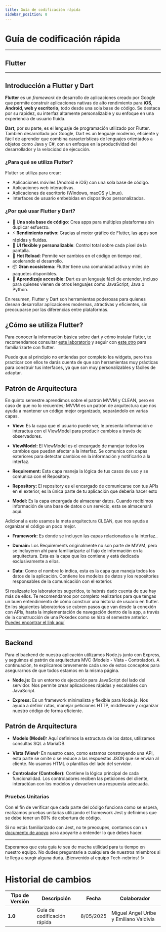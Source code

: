 ```yaml
---
title: Guía de codificación rápida
sidebar_position: 8
---
```


# Guía de codificación rápida
---
## Flutter

---

## Introducción a Flutter y Dart

**Flutter** es un *framework* de desarrollo de aplicaciones creado por Google que permite construir aplicaciones nativas de alto rendimiento para **iOS, Android, web y escritorio**, todo desde una sola base de código. Se destaca por su rapidez, su interfaz altamente personalizable y su enfoque en una experiencia de usuario fluida.

**Dart**, por su parte, es el lenguaje de programación utilizado por Flutter. También desarrollado por Google, Dart es un lenguaje moderno, eficiente y fácil de aprender que combina características de lenguajes orientados a objetos como Java y C#, con un enfoque en la productividad del desarrollador y la velocidad de ejecución.

### ¿Para qué se utiliza Flutter?

Flutter se utiliza para crear:

* Aplicaciones móviles (Android e iOS) con una sola base de código.
* Aplicaciones web interactivas.
* Aplicaciones de escritorio (Windows, macOS y Linux).
* Interfaces de usuario embebidas en dispositivos personalizados.

### ¿Por qué usar Flutter y Dart?

* 🔁 **Una sola base de código**: Crea apps para múltiples plataformas sin duplicar esfuerzo.
* ⚡ **Rendimiento nativo**: Gracias al motor gráfico de Flutter, las apps son rápidas y fluidas.
* 🎨 **UI flexible y personalizable**: Control total sobre cada píxel de la pantalla.
* 🚀 **Hot Reload**: Permite ver cambios en el código en tiempo real, acelerando el desarrollo.
* 📦 **Gran ecosistema**: Flutter tiene una comunidad activa y miles de paquetes disponibles.
* 🧠 **Aprendizaje accesible**: Dart es un lenguaje fácil de entender, incluso para quienes vienen de otros lenguajes como JavaScript, Java o Python.

En resumen, Flutter y Dart son herramientas poderosas para quienes desean desarrollar aplicaciones modernas, atractivas y eficientes, sin preocuparse por las diferencias entre plataformas.


## ¿Cómo se utiliza Flutter?

Para conocer la información básica sobre dart y cómo instalar flutter, te recomendamos consultar [este laboratorio](https://meeplab2015.github.io/tc3004b-agodic24-101/docs/labs/mobile/flutter/tutorials/intro_flutter/intro_flutter) y seguir con [este otro](https://meeplab2015.github.io/tc3004b-agodic24-101/docs/labs/mobile/flutter/tutorials/intro_flutter/modelos_y_listas) para familiarizarte con flutter.

Puede que al principio no entiendas por completo los widgets, pero tras practicar con ellos te darás cuenta de que son herramientas muy prácticas para construir tus interfaces, ya que son muy personalizables y fáciles de adaptar.

## Patrón de Arquitectura

En quinto semestre aprendimos sobre el patrón MVVM y CLEAN, pero en caso de que no lo recuerdes; MVVM es un patrón de arquitectura que nos ayuda a mantener un código mejor organizado, separándolo en varias capas.

* **View:** Es la capa que el usuario puede ver, le presenta información e interactua con el ViewModel para producir cambios a través de observadores.

* **ViewModel:** El ViewModel es el encargado de manejar todos los cambios que puedan afectar a la interfaz. Se comunica con capas exteriores para detectar cambios en la información y notificarlo a la interfaz.

* **Requirement:** Esta capa maneja la lógica de tus casos de uso y se comunica con el Repository.

* **Repository:** El repository es el encargado de comunicarse con tus APIs en el exterior, es la única parte de tu aplicación que debería hacer esto

* **Model:** Es la capa encargada de almacenar datos. Cuando recibimos información de una base de datos o un servicio, esta se almacenará aquí.

Adicional a esto usamos la meta arquitectura CLEAN, que nos ayuda a organizar el código un poco mejor.

* **Framework:** Es donde se incluyen las capas relacionadas a la interfaz..

* **Domain:** Los Requirements originalmente no son parte de MVVM, pero se incluyeron ahí para familiarizarte al flujo de información en la arquitectura. Esta es la capa que los contiene y está dedicada exclusivamente a ellos.

* **Data:** Como el nombre lo indica, esta es la capa que maneja todos los datos de la aplicación. Contiene los modelos de datos y los repositories responsables de la comunicación con el exterior.

Si realizaste los laboratorios sugeridos, te habrás dado cuenta de que hay más de ellos. Te recomendamos por completo realizarlos para que tengas un buen entendimiento de cómo construir una historia de usuario en flutter. En los siguientes laboratorios se cubren pasos que van desde la conexión con APIs, hasta la implementación de navegación dentro de la app, a través de la construcción de una Pokedex como se hizo el semestre anterior. [Puedes encontrar el link aquí](https://meeplab2015.github.io/tc3004b-agodic24-101/docs/labs/mobile/flutter/tutorials/intro_flutter/)


---

## Backend

Para el backend de nuestra aplicación utilizamos Node.js junto con Express, y seguimos el patrón de arquitectura MVC (Modelo - Vista - Controlador). A continuación, te explicamos brevemente cada uno de estos conceptos para asegurarnos de que todos estamos en la misma página. 

* **Node.js:** Es un entorno de ejecución para JavaScript del lado del servidor. Nos permite crear aplicaciones rápidas y escalables con JavaScript.

* **Express:** Es un framework minimalista y flexible para Node.js. Nos ayuda a definir rutas, manejar peticiones HTTP, middleware y organizar nuestro código de forma eficiente.

## Patrón de Arquitectura

* **Modelo (Model):** Aquí definimos la estructura de los datos, utilizamos consultas SQL a MariaDB. 

* **Vista (View):** En nuestro caso, como estamos construyendo una API, esta parte se omite o se reduce a las respuestas JSON que se envían al cliente. No usamos HTML o plantillas del lado del servidor.

* **Controlador (Controller):** Contiene la lógica principal de cada funcionalidad. Los controladores reciben las peticiones del cliente, interactúan con los modelos y devuelven una respuesta adecuada.

### Pruebas Unitarias

Con el fin de verificar que cada parte del código funciona como se espera, realizamos pruebas unitarias utilizando el framework Jest y definimos que se debe tener un 80% de cobertura de código.

Si no estás familiarizado con Jest, no te preocupes, contamos con un [documento de apoyo](https://docs.google.com/document/d/1808QLRqBniT8i_6Jt113K7b38NHDM5bDEzDPTVA3_Ok/edit?tab=t.0#heading=h.2gfkk8xjjpat) para apoyarte a entender lo que debes hacer.

---

Esperamos que esta guía te sea de mucha utilidad para tu tiempo en nuestro equipo. No dudes preguntarle a cualquiera de nuestros miembros si te llega a surgir alguna duda. ¡Bienvenido al equipo Tech-nebrios! 🪱

# Historial de cambios
| **Tipo de Versión** | **Descripción**                                             | **Fecha** | **Colaborador**            |
| ------------------- | ----------------------------------------------------------- | --------- | -------------------------- |
| **1.0**             |   Guía de codificación rápida     | 8/05/2025 | Miguel Angel Uribe y Emiliano Valdivia  |